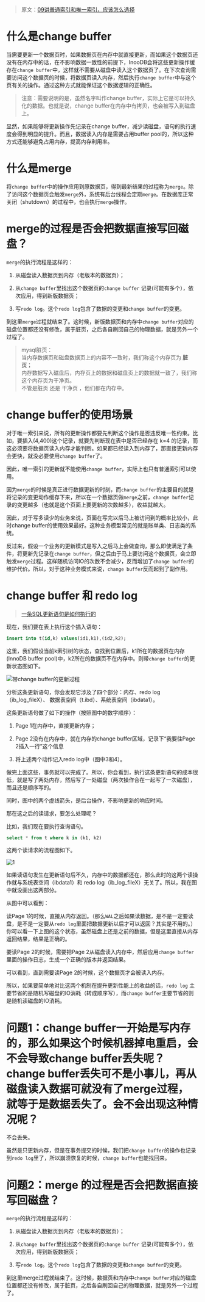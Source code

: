 

> 原文：[09讲普通索引和唯一索引，应该怎么选择](https://funnylog.gitee.io/mysql45/09%E8%AE%B2%E6%99%AE%E9%80%9A%E7%B4%A2%E5%BC%95%E5%92%8C%E5%94%AF%E4%B8%80%E7%B4%A2%E5%BC%95%EF%BC%8C%E5%BA%94%E8%AF%A5%E6%80%8E%E4%B9%88%E9%80%89%E6%8B%A9.html)

# 什么是change buffer

当需要更新一个数据页时，如果数据页在内存中就直接更新，而如果这个数据页还没有在内存中的话，在不影响数据一致性的前提下，InooDB会将这些更新操作缓存在`change buffer`中，这样就不需要从磁盘中读入这个数据页了。在下次查询需要访问这个数据页的时候，将数据页读入内存，然后执行`change buffer`中与这个页有关的操作。通过这种方式就能保证这个数据逻辑的正确性。

> 注意：需要说明的是，虽然名字叫作change buffer，实际上它是可以持久化的数据。也就是说，change buffer在内存中有拷贝，也会被写入到磁盘上。

显然，如果能够将更新操作先记录在change buffer，减少读磁盘，语句的执行速度会得到明显的提升。而且，数据读入内存是需要占用buffer pool的，所以这种方式还能够避免占用内存，提高内存利用率。

# 什么是merge

将`change buffer`中的操作应用到原数据页，得到最新结果的过程称为`merge`。除了访问这个数据页会触发`merge`外，系统有后台线程会定期`merge`。在数据库正常关闭（shutdown）的过程中，也会执行`merge`操作。

# merge的过程是否会把数据直接写回磁盘？

`merge`的执行流程是这样的：

1. 从磁盘读入数据页到内存（老版本的数据页）；

2. 从`change buffer`里找出这个数据页的`change buffer` 记录(可能有多个），依次应用，得到新版数据页；

3. 写`redo log`。这个`redo log`包含了数据的变更和`change buffer`的变更。

到这里`merge`过程就结束了。这时候，新版数据页和内存中`change buffer`对应的磁盘位置都还没有修改，属于脏页，之后各自刷回自己的物理数据，就是另外一个过程了。

> mysql脏页：  
> 当内存数据页和磁盘数据页上的内容不一致时，我们称这个内存页为 **脏页**；  
> 内存数据写入磁盘后，内存页上的数据和磁盘页上的数据就一致了，我们称这个内存页为干净页。  
> 不管是脏页 还是 干净页 ，他们都在内存中。

# change buffer的使用场景

对于唯一索引来说，所有的更新操作都要先判断这个操作是否违反唯一性约束。比如，要插入(4,400)这个记录，就要先判断现在表中是否已经存在 k=4 的记录，而这必须要将数据页读入内存才能判断。如果都已经读入到内存了，那直接更新内存会更快，就没必要使用`change buffer`了。

因此，唯一索引的更新就不能使用`change buffer`，实际上也只有普通索引可以使用。

因为`merge`的时候是真正进行数据更新的时刻，而`change buffer`的主要目的就是将记录的变更动作缓存下来，所以在一个数据页做`merge`之前，`change buffer`记录的变更越多（也就是这个页面上要更新的次数越多），收益就越大。

因此，对于写多读少的业务来说，页面在写完以后马上被访问到的概率比较小，此时change buffer的使用效果最好。这种业务模型常见的就是账单类、日志类的系统。

反过来，假设一个业务的更新模式是写入之后马上会做查询，那么即使满足了条件，将更新先记录在`change buffer`，但之后由于马上要访问这个数据页，会立即触发`merge`过程。这样随机访问IO的次数不会减少，反而增加了`change buffer`的维护代价。所以，对于这种业务模式来说，`change buffer`反而起到了副作用。

# change buffer 和 redo log

> [一条SQL更新语句是如何执行的](https://github.com/ProgrammerGoGo/document/blob/main/MySQL/%E4%B8%80%E6%9D%A1SQL%E6%9B%B4%E6%96%B0%E8%AF%AD%E5%8F%A5%E7%9A%84%E6%89%A7%E8%A1%8C%E6%B5%81%E7%A8%8B.md)

现在，我们要在表上执行这个插入语句：  
```sql
insert into t(id,k) values(id1,k1),(id2,k2);
```
这里，我们假设当前k索引树的状态，查找到位置后，k1所在的数据页在内存(InnoDB buffer pool)中，k2所在的数据页不在内存中。则带`change buffer`的更新状态图如下。

![带change buffer的更新过程](image/带change%20buffer的更新过程.jpg)

分析这条更新语句，你会发现它涉及了四个部分：内存、redo log（ib_log_fileX）、 数据表空间（t.ibd）、系统表空间（ibdata1）。

这条更新语句做了如下的操作（按照图中的数字顺序）：

1. Page 1在内存中，直接更新内存；

2. Page 2没有在内存中，就在内存的change buffer区域，记录下“我要往Page 2插入一行”这个信息

3. 将上述两个动作记入redo log中（图中3和4）。

做完上面这些，事务就可以完成了。所以，你会看到，执行这条更新语句的成本很低，就是写了两处内存，然后写了一处磁盘（两次操作合在一起写了一次磁盘），而且还是顺序写的。

同时，图中的两个虚线箭头，是后台操作，不影响更新的响应时间。

那在这之后的读请求，要怎么处理呢？

比如，我们现在要执行查询语句。

```sql
select * from t where k in (k1, k2)
```

这两个读请求的流程图如下。

![1](image/带change%20buffer的读过程.jpg)

如果读语句发生在更新语句后不久，内存中的数据都还在，那么此时的这两个读操作就与系统表空间（ibdata1）和 redo log（ib_log_fileX）无关了。所以，我在图中就没画出这两部分。

从图中可以看到：

读Page 1的时候，直接从内存返回。（那么`WAL`之后如果读数据，是不是一定要读盘，是不是一定要从`redo log`里面把数据更新以后才可以返回？其实是不用的。）你可以看一下上图的这个状态，虽然磁盘上还是之前的数据，但是这里直接从内存返回结果，结果是正确的。

要读Page 2的时候，需要把Page 2从磁盘读入内存中，然后应用`change buffer`里面的操作日志，生成一个正确的版本并返回结果。

可以看到，直到需要读Page 2的时候，这个数据页才会被读入内存。

所以，如果要简单地对比这两个机制在提升更新性能上的收益的话，`redo log` 主要节省的是随机写磁盘的IO消耗（转成顺序写），而`change buffer`主要节省的则是随机读磁盘的IO消耗。

# 问题1：change buffer一开始是写内存的，那么如果这个时候机器掉电重启，会不会导致change buffer丢失呢？change buffer丢失可不是小事儿，再从磁盘读入数据可就没有了merge过程，就等于是数据丢失了。会不会出现这种情况呢？

不会丢失。

虽然是只更新内存，但是在事务提交的时候，我们把`change buffer`的操作也记录到`redo log`里了，所以崩溃恢复的时候，`change buffer`也能找回来。

# 问题2：merge 的过程是否会把数据直接写回磁盘？

`merge`的执行流程是这样的：

1. 从磁盘读入数据页到内存（老版本的数据页）；

2. 从`change buffer`里找出这个数据页的`change buffer` 记录(可能有多个），依次应用，得到新版数据页；

3. 写`redo log`。这个`redo log`包含了数据的变更和`change buffer`的变更。

到这里merge过程就结束了。这时候，数据页和内存中`change buffer`对应的磁盘位置都还没有修改，属于脏页，之后各自刷回自己的物理数据，就是另外一个过程了。
